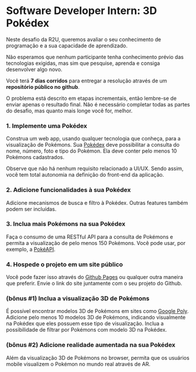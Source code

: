 # Software Developer Intern: 3D Pokédex

Neste desafio da R2U, queremos avaliar o seu conhecimento de programação e a sua capacidade de aprendizado.

Não esperamos que nenhum participante tenha conhecimento prévio das tecnologias exigidas, mas sim que pesquise, aprenda e consiga desenvolver algo novo.

Você terá **7 dias corridos** para entregar a resolução através de um **repositório público no github**.

O problema está descrito em etapas incrementais, então lembre-se de enviar apenas o resultado final. Não é necessário completar todas as partes do desafio, mas quanto mais longe você for, melhor.

### 1. Implemente uma Pokédex

Construa um web app, usando qualquer tecnologia que conheça, para a visualização de Pokémons. Sua [Pokédex](https://bulbapedia.bulbagarden.net/wiki/Pok%C3%A9dex) deve possibilitar a consulta do nome, número, foto e tipo do Pokémon. Ela deve conter pelo menos 10 Pokémons cadastrados.

Observe que não há nenhum requisito relacionado a UI/UX. Sendo assim, você tem total autonomia na definição do front-end da aplicação.

### 2. Adicione funcionalidades à sua Pokédex

Adicione mecanismos de busca e filtro à Pokédex. Outras features também podem ser incluídas.

### 3. Inclua mais Pokémons na sua Pokédex

Faça o consumo de uma RESTful API para a consulta de Pokémons e permita a visualização de pelo menos 150 Pokémons. Você pode usar, por exemplo, a [PokéAPI](https://pokeapi.co/).

### 4. Hospede o projeto em um site público

Você pode fazer isso através do [Github Pages](https://pages.github.com/) ou qualquer outra maneira que preferir. Envie o link do site juntamente com o seu projeto do Github.

### (bônus #1) Inclua a visualização 3D de Pokémons

É possível encontrar modelos 3D de Pokémons em sites como [Google Poly](https://poly.google.com/search/pok%C3%A9mon). Adicione pelo menos 10 modelos 3D de Pokémons, indicando visualmente na Pokédex que eles possuem esse tipo de visualização. Inclua a possibilidade de filtrar por Pokémons com modelo 3D na Pokédex.

### (bônus #2) Adicione realidade aumentada na sua Pokédex

Além da visualização 3D de Pokémons no browser, permita que os usuários mobile visualizem o Pokémon no mundo real através de AR.
